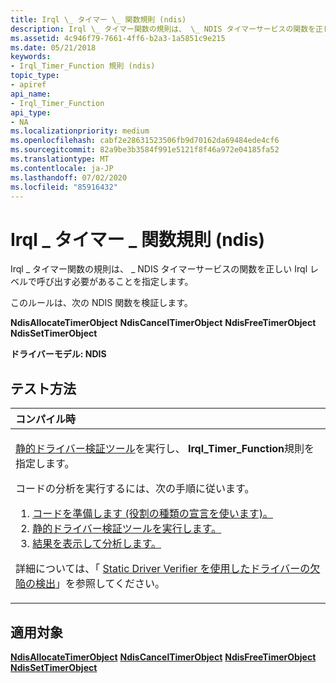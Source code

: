 ```yaml
---
title: Irql \_ タイマー \_ 関数規則 (ndis)
description: Irql \_ タイマー関数の規則は、 \_ NDIS タイマーサービスの関数を正しい Irql レベルで呼び出す必要があることを指定します。
ms.assetid: 4c946f79-7661-4ff6-b2a3-1a5851c9e215
ms.date: 05/21/2018
keywords:
- Irql_Timer_Function 規則 (ndis)
topic_type:
- apiref
api_name:
- Irql_Timer_Function
api_type:
- NA
ms.localizationpriority: medium
ms.openlocfilehash: cabf2e28631523506fb9d70162da69484ede4cf6
ms.sourcegitcommit: 82a9be3b3584f991e5121f8f46a972e04185fa52
ms.translationtype: MT
ms.contentlocale: ja-JP
ms.lasthandoff: 07/02/2020
ms.locfileid: "85916432"
---
```

# <a name="irql_timer_function-rule-ndis"></a>Irql \_ タイマー \_ 関数規則 (ndis)


Irql \_ タイマー関数の規則は、 \_ NDIS タイマーサービスの関数を正しい Irql レベルで呼び出す必要があることを指定します。

このルールは、次の NDIS 関数を検証します。

**NdisAllocateTimerObject** 
**NdisCancelTimerObject** 
**NdisFreeTimerObject** 
**NdisSetTimerObject**

**ドライバーモデル: NDIS**

<a name="how-to-test"></a>テスト方法
-----------

<table>
<colgroup>
<col width="100%" />
</colgroup>
<thead>
<tr class="header">
<th align="left">コンパイル時</th>
</tr>
</thead>
<tbody>
<tr class="odd">
<td align="left"><p><a href="https://docs.microsoft.com/windows-hardware/drivers/devtest/static-driver-verifier" data-raw-source="[Static Driver Verifier](https://docs.microsoft.com/windows-hardware/drivers/devtest/static-driver-verifier)">静的ドライバー検証ツール</a>を実行し、 <strong>Irql_Timer_Function</strong>規則を指定します。</p>
コードの分析を実行するには、次の手順に従います。
<ol>
<li><a href="https://docs.microsoft.com/windows-hardware/drivers/devtest/using-static-driver-verifier-to-find-defects-in-drivers#preparing-your-source-code" data-raw-source="[Prepare your code (use role type declarations).](https://docs.microsoft.com/windows-hardware/drivers/devtest/using-static-driver-verifier-to-find-defects-in-drivers#preparing-your-source-code)">コードを準備します (役割の種類の宣言を使います)。</a></li>
<li><a href="https://docs.microsoft.com/windows-hardware/drivers/devtest/using-static-driver-verifier-to-find-defects-in-drivers#running-static-driver-verifier" data-raw-source="[Run Static Driver Verifier.](https://docs.microsoft.com/windows-hardware/drivers/devtest/using-static-driver-verifier-to-find-defects-in-drivers#running-static-driver-verifier)">静的ドライバー検証ツールを実行します。</a></li>
<li><a href="https://docs.microsoft.com/windows-hardware/drivers/devtest/using-static-driver-verifier-to-find-defects-in-drivers#viewing-and-analyzing-the-results" data-raw-source="[View and analyze the results.](https://docs.microsoft.com/windows-hardware/drivers/devtest/using-static-driver-verifier-to-find-defects-in-drivers#viewing-and-analyzing-the-results)">結果を表示して分析します。</a></li>
</ol>
<p>詳細については、「 <a href="https://docs.microsoft.com/windows-hardware/drivers/devtest/using-static-driver-verifier-to-find-defects-in-drivers" data-raw-source="[Using Static Driver Verifier to Find Defects in Drivers](https://docs.microsoft.com/windows-hardware/drivers/devtest/using-static-driver-verifier-to-find-defects-in-drivers)">Static Driver Verifier を使用したドライバーの欠陥の検出</a>」を参照してください。</p></td>
</tr>
</tbody>
</table>

<a name="applies-to"></a>適用対象
----------

[**NdisAllocateTimerObject**](https://docs.microsoft.com/windows-hardware/drivers/ddi/ndis/nf-ndis-ndisallocatetimerobject) 
[**NdisCancelTimerObject**](https://docs.microsoft.com/windows-hardware/drivers/ddi/ndis/nf-ndis-ndiscanceltimerobject) 
[**NdisFreeTimerObject**](https://docs.microsoft.com/windows-hardware/drivers/ddi/ndis/nf-ndis-ndisfreetimerobject) 
[**NdisSetTimerObject**](https://docs.microsoft.com/windows-hardware/drivers/ddi/ndis/nf-ndis-ndissettimerobject)








